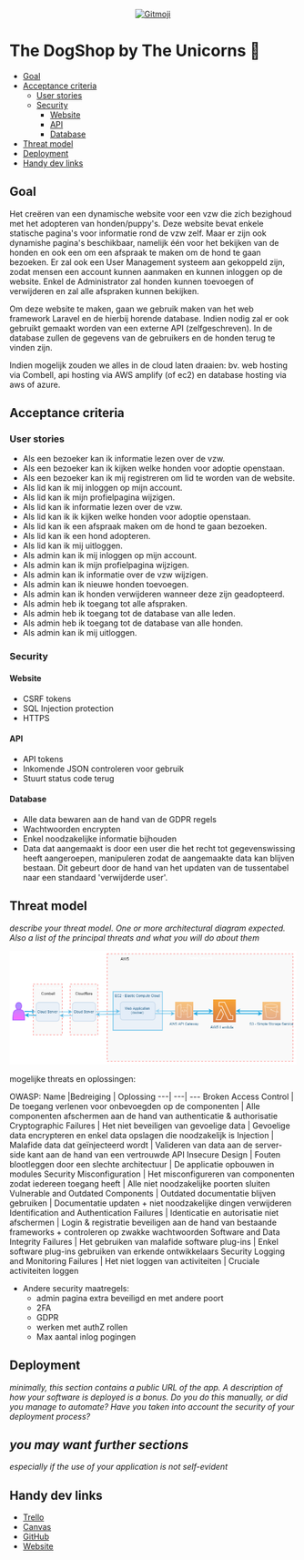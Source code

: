 <p align="center">
  <a href="https://gitmoji.dev">
    <img src="https://img.shields.io/badge/gitmoji-%20😜%20😍-FFDD67.svg?style=flat-square" alt="Gitmoji">
  </a>
</p>

# The DogShop by The Unicorns :unicorn:

- [Goal](#Goal)
- [Acceptance criteria](#Acceptance-criteria)
  - [User stories](#User-stories)
  - [Security](#Security)
    - [Website](#Website)
    - [API](#API)
    - [Database](#Database)
- [Threat model](#Threat-model)
- [Deployment](#Deployment)
- [Handy dev links](#Handy-dev-links)

## Goal

Het creëren van een dynamische website voor een vzw die zich bezighoud met het adopteren van honden/puppy's.
Deze website bevat enkele statische pagina's voor informatie rond de vzw zelf. Maar er zijn ook dynamishe pagina's beschikbaar, namelijk één voor het bekijken van de honden en ook een om een afspraak te maken om de hond te gaan bezoeken. Er zal ook een User Management systeem aan gekoppeld zijn, zodat mensen een account kunnen aanmaken en kunnen inloggen op de website. Enkel de Administrator zal honden kunnen toevoegen of verwijderen en zal alle afspraken kunnen bekijken.

Om deze website te maken, gaan we gebruik maken van het web framework Laravel en de hierbij horende database. Indien nodig zal er ook gebruikt gemaakt worden van een externe API (zelfgeschreven).
In de database zullen de gegevens van de gebruikers en de honden terug te vinden zijn.

Indien mogelijk zouden we alles in de cloud laten draaien: bv. web hosting via Combell, api hosting via AWS amplify (of ec2) en database hosting via aws of azure.

## Acceptance criteria

### User stories

- Als een bezoeker kan ik informatie lezen over de vzw.
- Als een bezoeker kan ik kijken welke honden voor adoptie openstaan.
- Als een bezoeker kan ik mij registreren om lid te worden van de website.
- Als lid kan ik mij inloggen op mijn account.
- Als lid kan ik mijn profielpagina wijzigen.
- Als lid kan ik informatie lezen over de vzw.
- Als lid kan ik ik kijken welke honden voor adoptie openstaan.
- Als lid kan ik een afspraak maken om de hond te gaan bezoeken.
- Als lid kan ik een hond adopteren.
- Als lid kan ik mij uitloggen.
- Als admin kan ik mij inloggen op mijn account.
- Als admin kan ik mijn profielpagina wijzigen.
- Als admin kan ik informatie over de vzw wijzigen.
- Als admin kan ik nieuwe honden toevoegen.
- Als admin kan ik honden verwijderen wanneer deze zijn geadopteerd.
- Als admin heb ik toegang tot alle afspraken.
- Als admin heb ik toegang tot de database van alle leden.
- Als admin heb ik toegang tot de database van alle honden.
- Als admin kan ik mij uitloggen.

### Security

#### Website

- CSRF tokens
- SQL Injection protection
- HTTPS

#### API

- API tokens
- Inkomende JSON controleren voor gebruik
- Stuurt status code terug

#### Database

- Alle data bewaren aan de hand van de GDPR regels
- Wachtwoorden encrypten
- Enkel noodzakelijke informatie bijhouden
- Data dat aangemaakt is door een user die het recht tot gegevenswissing heeft aangeroepen, manipuleren zodat de aangemaakte data kan blijven bestaan. Dit gebeurt door de hand van het updaten van de tussentabel naar een standaard 'verwijderde user'.

## Threat model

*describe your threat model. One or more architectural diagram expected. Also a list of the principal threats and what you will do about them*

![Threat Model image](documents/images/ThreatModel-v1.png)

mogelijke threats en oplossingen:

OWASP:
  Name |Bedreiging | Oplossing
  ---| ---| ---
  Broken Access Control | De toegang verlenen voor onbevoegden op de componenten | Alle componenten afschermen aan de hand van authenticatie & authorisatie
  Cryptographic Failures | Het niet beveiligen van gevoelige data | Gevoelige data encrypteren en enkel data opslagen die noodzakelijk is
  Injection | Malafide data dat geïnjecteerd wordt | Valideren van data aan de server-side kant aan de hand van een vertrouwde API
  Insecure Design | Fouten blootleggen door een slechte architectuur | De applicatie opbouwen in modules
  Security Misconfiguration | Het misconfigureren van componenten zodat iedereen toegang heeft | Alle niet noodzakelijke poorten sluiten
  Vulnerable and Outdated Components | Outdated documentatie blijven gebruiken | Documentatie updaten + niet noodzakelijke dingen verwijderen
  Identification and Authentication Failures | Identicatie en autorisatie niet afschermen | Login & registratie beveiligen aan de hand van bestaande frameworks + controleren op zwakke wachtwoorden
  Software and Data Integrity Failures | Het gebruiken van malafide software plug-ins | Enkel software plug-ins gebruiken van erkende ontwikkelaars
  Security Logging and Monitoring Failures | Het niet loggen van activiteiten | Cruciale activiteiten loggen

- Andere security maatregels:
  - admin pagina extra beveiligd en met andere poort
  - 2FA
  - GDPR
  - werken met authZ rollen
  - Max aantal inlog pogingen

## Deployment

*minimally, this section contains a public URL of the app. A description of how your software is deployed is a bonus. Do you do this manually, or did you manage to automate? Have you taken into account the security of your deployment process?*

## *you may want further sections*

*especially if the use of your application is not self-evident*

## Handy dev links

- [Trello](https://trello.com/b/k9sE6Qd0/dogshop)
- [Canvas](https://ehb.instructure.com/courses/22745/assignments)
- [GitHub](https://github.com/EHB-TI/web-app-unicorns)
- [Website](https://desideriushogeschool.be)
